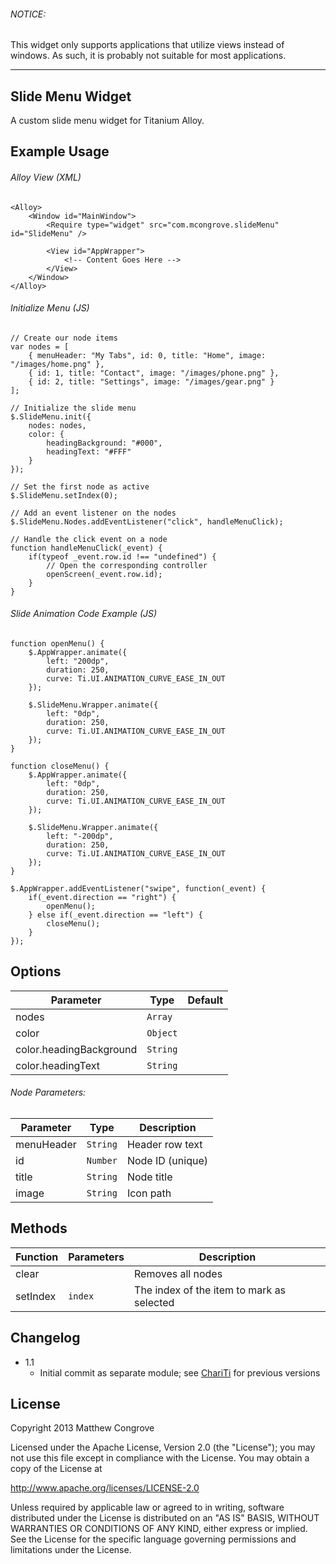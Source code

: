 ###### NOTICE:
This widget only supports applications that utilize views instead of windows. As such, it is probably not suitable for most applications.

---

Slide Menu Widget
-------------------
A custom slide menu widget for Titanium Alloy.

Example Usage
-------------

###### Alloy View (XML)

	<Alloy>
		<Window id="MainWindow">
			<Require type="widget" src="com.mcongrove.slideMenu" id="SlideMenu" />
			
			<View id="AppWrapper">
				<!-- Content Goes Here -->
			</View>
		</Window>
	</Alloy>

###### Initialize Menu (JS)

	// Create our node items
	var nodes = [
		{ menuHeader: "My Tabs", id: 0, title: "Home", image: "/images/home.png" },
		{ id: 1, title: "Contact", image: "/images/phone.png" },
		{ id: 2, title: "Settings", image: "/images/gear.png" }
	];
	
	// Initialize the slide menu
	$.SlideMenu.init({
		nodes: nodes,
		color: {
			headingBackground: "#000",
			headingText: "#FFF"
		}
	});
	
	// Set the first node as active
	$.SlideMenu.setIndex(0);
	
	// Add an event listener on the nodes
	$.SlideMenu.Nodes.addEventListener("click", handleMenuClick);
	
	// Handle the click event on a node
	function handleMenuClick(_event) {
		if(typeof _event.row.id !== "undefined") {
			// Open the corresponding controller
			openScreen(_event.row.id);
		}
	}

###### Slide Animation Code Example (JS)

	function openMenu() {
		$.AppWrapper.animate({
			left: "200dp",
			duration: 250,
			curve: Ti.UI.ANIMATION_CURVE_EASE_IN_OUT
		});
		
		$.SlideMenu.Wrapper.animate({
			left: "0dp",
			duration: 250,
			curve: Ti.UI.ANIMATION_CURVE_EASE_IN_OUT
		});
	}
	
	function closeMenu() {
		$.AppWrapper.animate({
			left: "0dp",
			duration: 250,
			curve: Ti.UI.ANIMATION_CURVE_EASE_IN_OUT
		});
		
		$.SlideMenu.Wrapper.animate({
			left: "-200dp",
			duration: 250,
			curve: Ti.UI.ANIMATION_CURVE_EASE_IN_OUT
		});
	}
	
	$.AppWrapper.addEventListener("swipe", function(_event) {
		if(_event.direction == "right") {
			openMenu();
		} else if(_event.direction == "left") {
			closeMenu();
		}
	});

Options
-------
Parameter               | Type     | Default |
------------------------|----------|---------|
nodes                   | `Array`  |         |
color                   | `Object` |         | 
color.headingBackground | `String` |         |
color.headingText       | `String` |         |

###### Node Parameters:

Parameter  | Type     | Description      |
-----------|----------|------------------|
menuHeader | `String` | Header row text  |
id         | `Number` | Node ID (unique) |
title      | `String` | Node title       |
image      | `String` | Icon path        |


Methods
-------
Function | Parameters | Description                               |
---------|------------|-------------------------------------------|
clear    |            | Removes all nodes                         |
setIndex | `index`    | The index of the item to mark as selected |

Changelog
---------
* 1.1
	* Initial commit as separate module; see [ChariTi](https://github.com/mcongrove/ChariTi/tree/master/app/widgets) for previous versions

License
-------

Copyright 2013 Matthew Congrove

Licensed under the Apache License, Version 2.0 (the "License");
you may not use this file except in compliance with the License.
You may obtain a copy of the License at

   http://www.apache.org/licenses/LICENSE-2.0

Unless required by applicable law or agreed to in writing, software
distributed under the License is distributed on an "AS IS" BASIS,
WITHOUT WARRANTIES OR CONDITIONS OF ANY KIND, either express or implied.
See the License for the specific language governing permissions and
limitations under the License.
